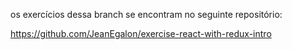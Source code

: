 os exercícios dessa branch se encontram no seguinte repositório:

https://github.com/JeanEgalon/exercise-react-with-redux-intro
